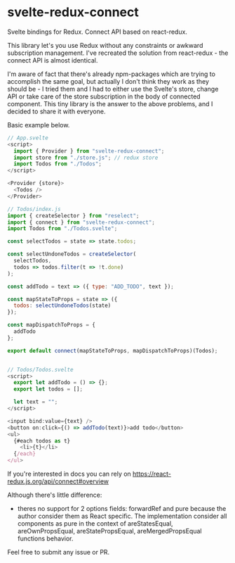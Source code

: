 # svelte-redux-connect

Svelte bindings for Redux.
Connect API based on react-redux.

This library let's you use Redux without any constraints or awkward subscription management.
I've recreated the solution from react-redux - the connect API is almost identical.

I'm aware of fact that there's already npm-packages which are trying to accomplish the same goal, but actually I don't think they work as they should be - I tried them and I had to either use the Svelte's store, change API or take care of the store subscription in the body of connected component. This tiny library is the answer to the above problems, and I decided to share it with everyone.

Basic example below.

```js
// App.svelte
<script>
  import { Provider } from "svelte-redux-connect";
  import store from "./store.js"; // redux store
  import Todos from "./Todos";
</script>

<Provider {store}>
  <Todos />
</Provider>

// Todos/index.js
import { createSelector } from "reselect";
import { connect } from "svelte-redux-connect";
import Todos from "./Todos.svelte";

const selectTodos = state => state.todos;

const selectUndoneTodos = createSelector(
  selectTodos,
  todos => todos.filter(t => !t.done)
);

const addTodo = text => ({ type: "ADD_TODO", text });

const mapStateToProps = state => ({
  todos: selectUndoneTodos(state)
});

const mapDispatchToProps = {
  addTodo
};

export default connect(mapStateToProps, mapDispatchToProps)(Todos);


// Todos/Todos.svelte
<script>
  export let addTodo = () => {};
  export let todos = [];

  let text = "";
</script>

<input bind:value={text} />
<button on:click={() => addTodo(text)}>add todo</button>
<ul>
  {#each todos as t}
    <li>{t}</li>
  {/each}
</ul>
```

If you're interested in docs you can rely on https://react-redux.js.org/api/connect#overview

Although there's little difference:

- theres no support for 2 options fields: forwardRef and pure because the author consider them as React specific. The implementation consider all components as pure in the context of areStatesEqual, areOwnPropsEqual, areStatePropsEqual, areMergedPropsEqual functions behavior.

Feel free to submit any issue or PR.
